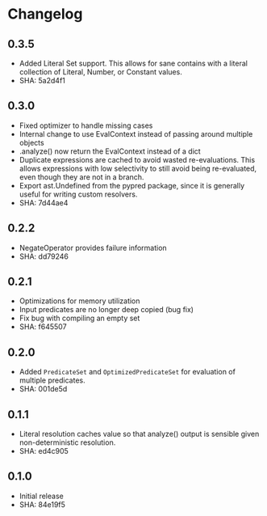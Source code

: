 # Changelog

## 0.3.5

* Added Literal Set support. This allows for sane contains with a literal
  collection of Literal, Number, or Constant values.
* SHA: 5a2d4f1

## 0.3.0

* Fixed optimizer to handle missing cases
* Internal change to use EvalContext instead of passing around multiple objects
* .analyze() now return the EvalContext instead of a dict
* Duplicate expressions are cached to avoid wasted re-evaluations. This allows
  expressions with low selectivity to still avoid being re-evaluated, even though
  they are not in a branch.
* Export ast.Undefined from the pypred package, since it is generally useful
  for writing custom resolvers.
* SHA: 7d44ae4


## 0.2.2

* NegateOperator provides failure information
* SHA: dd79246

## 0.2.1

* Optimizations for memory utilization
* Input predicates are no longer deep copied (bug fix)
* Fix bug with compiling an empty set
* SHA: f645507

## 0.2.0

* Added `PredicateSet` and `OptimizedPredicateSet` for evaluation
of multiple predicates.
* SHA: 001de5d

## 0.1.1

* Literal resolution caches value so that analyze() output is
  sensible given non-deterministic resolution.
* SHA: ed4c905

## 0.1.0

* Initial release
* SHA: 84e19f5


